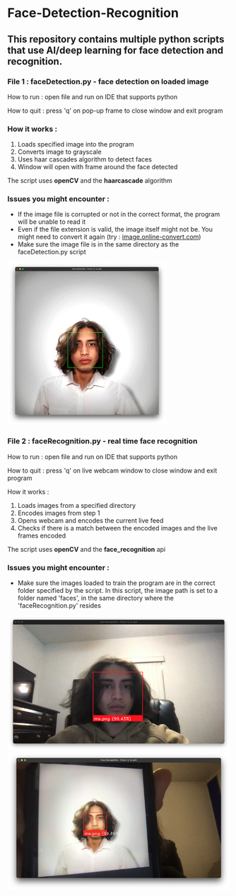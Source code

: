 # Face-Detection-Recognition
## This repository contains multiple python scripts that use AI/deep learning for face detection and recognition.

### File 1 : faceDetection.py - face detection on loaded image
How to run : open file and run on IDE that supports python

How to quit : press 'q' on pop-up frame to close window and exit program

### How it works : 
1. Loads specified image into the program
2. Converts image to grayscale  
3. Uses haar cascades algorithm to detect faces
4. Window will open with frame around the face detected

The script uses **openCV** and the **haarcascade** algorithm

### Issues you might encounter : 
- If the image file is corrupted or not in the correct format, the program will be unable to read it
- Even if the file extension is valid, the image itself might not be. You might need to convert it again (try : [image.online-convert.com](https://image.online-convert.com))
- Make sure the image file is in the same directory as the faceDetection.py script

![image 1](res1.png)




### File 2 : faceRecognition.py - real time face recognition
How to run : open file and run on IDE that supports python

How to quit : press 'q' on live webcam window to close window and exit program

How it works : 
1. Loads images from a specified directory
2. Encodes images from step 1
3. Opens webcam and encodes the current live feed
4. Checks if there is a match between the encoded images and the live frames encoded

The script uses **openCV** and the **face_recognition** api 
### Issues you might encounter : 
- Make sure the images loaded to train the program are in the correct folder specified by the script. In this script, the image path is set to a folder named 'faces', in the same directory where the 'faceRecognition.py' resides

![image 1](res2.png)
![image 1](res3.png)
